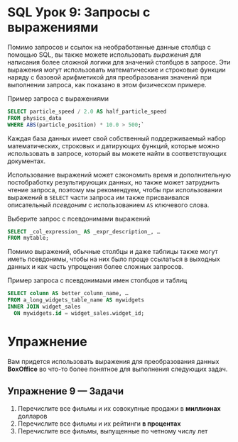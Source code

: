 # SQL Урок 9: Запросы с выражениями

Помимо запросов и ссылок на необработанные данные столбца с помощью SQL, вы также можете использовать  _выражения_  для написания более сложной логики для значений столбцов в запросе. Эти выражения могут использовать математические и строковые функции наряду с базовой арифметикой для преобразования значений при выполнении запроса, как показано в этом физическом примере.

Пример запроса с выражениями
``` sql
SELECT particle_speed / 2.0 AS half_particle_speed 
FROM physics_data 
WHERE ABS(particle_position) * 10.0 > 500;`
```
Каждая база данных имеет свой собственный поддерживаемый набор математических, строковых и датирующих функций, которые можно использовать в запросе, который вы можете найти в соответствующих документах.

Использование выражений может сэкономить время и дополнительную постобработку результирующих данных, но также может затруднить чтение запроса, поэтому мы рекомендуем, чтобы при использовании выражений в  `SELECT`  части запроса им также присваивался описательный  _псевдоним_  с использованием  `AS`  ключевого слова.

Выберите запрос с псевдонимами выражений
``` sql
SELECT _col_expression_ AS _expr_description_, … 
FROM mytable;
```
Помимо выражений, обычные столбцы и даже таблицы также могут иметь псевдонимы, чтобы на них было проще ссылаться в выходных данных и как часть упрощения более сложных запросов.

Пример запроса с псевдонимами имен столбцов и таблиц
``` sql
SELECT column AS better_column_name, … 
FROM a_long_widgets_table_name AS mywidgets 
INNER JOIN widget_sales 
  ON mywidgets.id = widget_sales.widget_id;
```
# Упражнение

Вам придется использовать выражения для преобразования данных  **BoxOffice**  во что-то более понятное для выполнения следующих задач.
## Упражнение 9 —  Задачи

1.  Перечислите все фильмы и их совокупные продажи в  **миллионах**  долларов
2.  Перечислите все фильмы и их рейтинги  **в процентах**
3.  Перечислите все фильмы, выпущенные по четному числу лет